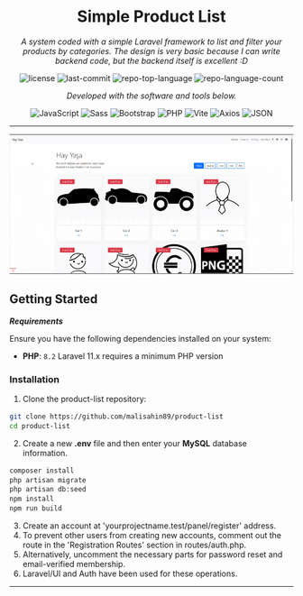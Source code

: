 <p align="center">
    <h1 align="center">Simple Product List</h1>
</p>
<p align="center">
    <em>A system coded with a simple Laravel framework to list and filter your products by categories. The design is very basic because I can write backend code, but the backend itself is excellent :D</em>
</p>
<p align="center">
	<img src="https://img.shields.io/github/license/malisahin89/product-list?style=flat&color=0080ff" alt="license">
	<img src="https://img.shields.io/github/last-commit/malisahin89/product-list?style=flat&logo=git&logoColor=white&color=0080ff" alt="last-commit">
	<img src="https://img.shields.io/github/languages/top/malisahin89/product-list?style=flat&color=0080ff" alt="repo-top-language">
	<img src="https://img.shields.io/github/languages/count/malisahin89/product-list?style=flat&color=0080ff" alt="repo-language-count">
<p>
<p align="center">
		<em>Developed with the software and tools below.</em>
</p>
<p align="center">
	<img src="https://img.shields.io/badge/JavaScript-F7DF1E.svg?style=flat&logo=JavaScript&logoColor=black" alt="JavaScript">
	<img src="https://img.shields.io/badge/Sass-CC6699.svg?style=flat&logo=Sass&logoColor=white" alt="Sass">
	<img src="https://img.shields.io/badge/Bootstrap-7952B3.svg?style=flat&logo=Bootstrap&logoColor=white" alt="Bootstrap">
	<img src="https://img.shields.io/badge/PHP-777BB4.svg?style=flat&logo=PHP&logoColor=white" alt="PHP">
	<img src="https://img.shields.io/badge/Vite-646CFF.svg?style=flat&logo=Vite&logoColor=white" alt="Vite">
	<img src="https://img.shields.io/badge/Axios-5A29E4.svg?style=flat&logo=Axios&logoColor=white" alt="Axios">
	<img src="https://img.shields.io/badge/JSON-000000.svg?style=flat&logo=JSON&logoColor=white" alt="JSON">
</p>
<hr>
<p align="center">
  <img src="https://raw.githubusercontent.com/malisahin89/product-list/master/MAIN-PAGE.gif" width="%100" />
</p>



##  Getting Started

***Requirements***

Ensure you have the following dependencies installed on your system:

* **PHP**: `8.2`
Laravel 11.x requires a minimum PHP version


###  Installation

1. Clone the product-list repository:

```sh
git clone https://github.com/malisahin89/product-list
cd product-list
```

2. Create a new **.env** file and then enter your **MySQL** database information.

```sh
composer install
php artisan migrate
php artisan db:seed
npm install
npm run build
```

3. Create an account at 'yourprojectname.test/panel/register' address.
4. To prevent other users from creating new accounts, comment out the route in the 'Registration Routes' section in routes/auth.php.
5. Alternatively, uncomment the necessary parts for password reset and email-verified membership.
6. Laravel/UI and Auth have been used for these operations.

---
